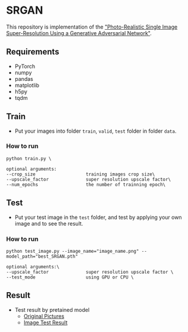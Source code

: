# SRGAN

This repository is implementation of the ["Photo-Realistic Single Image Super-Resolution Using a Generative Adversarial Network"](https://arxiv.org/abs/1609.04802).


## Requirements

- PyTorch 
- numpy
- pandas
- matplotlib
- h5py
- tqdm

## Train

- Put your images into folder `train`, `valid`, `test` folder in folder `data`.

### How to run

```
python train.py \

optional arguments:
--crop_size                   training images crop size\
--upscale_factor              super resolution upscale factor\
--num_epochs                  the number of trainning epoch\
```


## Test

- Put your test image in the `test` folder, and test by applying your own image and to see the result.

### How to run
```
python test_image.py --image_name="image_name.png" --model_path="best_SRGAN.pth"

optional arguments:\
--upscale_factor              super resolution upscale factor \
--test_mode                   using GPU or CPU \
```

## Result
- Test result by pretained model 
  - [Original Pictures](https://drive.google.com/drive/folders/1S8aXek99FzXTc7HEMqR341ID2Uubxm_Y?usp=share_link)
  - [Image Test Result](https://drive.google.com/drive/folders/1QvDoP-U7Ux3CxgY_flRnxA4lqsDX9BD8?usp=share_link)



